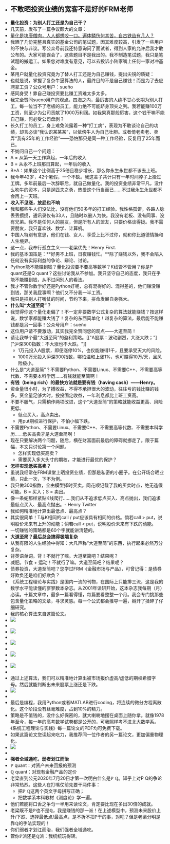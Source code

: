 - ## 不敢晒投资业绩的宽客不是好的FRM老师
- **量化投资：为别人打工还是为自己干？**
- 几天前，发布了一篇争议颇大的文章：
- [量化是块唐僧肉，人人都想咬一口。遍体鳞伤何其苦，自古铁齿有几人？](http://mp.weixin.qq.com/s?__biz=MjM5NjcwNzQwOQ==&mid=2247484509&idx=1&sn=39d59f8a3a889c9f56e879262b69c496&chksm=a6e469639193e075b4f344e9003b7ccbf03423acadfd756f3e08b68df519a12772f949a1aacd&scene=21#wechat_redirect)
- 我晒了几份完整且真实的基金公司的笔试题，因其难度较高，引发了一些用户的不快与非议。写公众号前我还特意询问了面试者，得到人家的允许后我才敢公布的。大家可能误会了，这些题目不是我出的。我不制造笔试题，我只是笔试题的搬运工。如果您对难度有意见，可以去投诉小陆家嘴上任何一家对冲基金。
- 某用户就量化投资究竟为了替人打工还是为自己赚钱，提出尖锐的质疑：
- 也就是说，掌握了复杂牛逼算法的人，最终目的不是自己赚钱！而是为了去应聘拿工资？公众号用户：sueño
- 感同身受！靠自己赚投资要比赚工资难太多太多。
- 我完全赞同sueno用户的观点。四海之内，最厉害的人绝不甘心长期为别人打工。每一位当不了老板的员工，能力绝不可能跻身顶尖之列。我若能赚100万工资，则至少为公司贡献了1000万利润。如我果真那般厉害，这个钱干嘛不能自己赚，何必受公司盘剥？
- 长久打工的员工，身上难免流露着一种“打工病”，表现为不敢谈论自己的功绩，却言必谈“我认识某某某”，以依傍牛人为自己壮胆。或者倚老卖老、卖弄“我有25年的工作经验”——恐怕那只是同一种工作经验，反复用了25年而已。
- 不妨问自己一个问题：
- A = 从第一天工作算起，一年后的收入
- B = 从永不上班那日算起，一年后的收入
- B÷A：如果这个比例高于25倍且稳步增长，那么你永生永世都不该去上班。
- 我今年42岁，42个暑假，一个不缺。我这辈子共计只有一年时间脖子上拴过工牌。多年前最后一次辞职后，就自己做量化。我的投资业绩非常平凡，没什么吹牛的资本，只是逞匹夫之勇，热爱这个行当而已……不过我永生永世都不会再上一天班。
- **收入不见涨，放屁也不响**
- 我和那些牛人们没法比，没有他们50多年的打工经验。我性格孤僻，各路人脉丢丢掼掼，通讯录仅有33人，且随时以删人为快。我没有老板、没有同事、没有兄弟。我不是任何人的朋友，但是所有人的盟友，只要价格谈得拢。我不需要朋友，我只喜欢钱、数学、计算机。
- 中国人特别有意思，他们在钱、女人、享受上比不过你，就和你比道德情操和人生境界。
- 这一点，我奉行孤立主义——老梁优先！Henry First.
- 我的基本国策是：**好男不上班，日夜赚钱忙。**除了赚钱以外，我不会陷入任何没有实际利益的争论、辩论、讨论。
- Python能不能赚到钱？量化投资要不要高等数学？K线管不管用？你是P quant还是Q quant？这些讨论我从不参加。我只坚守自己的态度，我只在乎能不能赚到钱，从不过问别人的看法。
- 我才不管你数学好还是Python好呢，总有混得好的、混得差的，他们赚没赚到钱，那关我屁事啊？他们又不分我一半工资。
- 我只是把别人打嘴仗的时间，节约下来，拼命发展自身强大。
- **什么叫“大道至简”？**
- 我觉得你这个量化走偏了！不一定非要数学公式复杂的算法就能赚钱？按这样说，数学家都能赚大钱了！复杂的东西简单化！越复杂的算法，最后能不能赚钱都是另一回事！公众号用户：sueño
- 这位用户请不要激动，其实我完全赞同您的观点——大道至简！
- 请让我举个最“大道至简”的盈利策略。[["A股票：波动剧烈，大涨大跌；"] ["沪深300指数：不大涨也不大跌。"]]
    - 1万元投入A股票，即便涨停10%，也仅能赚得1千，且要承受天大的风险。
    - 1000万元投入沪深300指数，哪怕温和上涨1%，也可赚得10万/天，且风险极小。
- 什么是“大道至简”？不需要Python、不需要Linux、不需要C++、不需要高等代数、不需要本科学历……有钱就能至简啊！
- **有钱（being rich）的最快方法就是要有钱（having cash）——Henry。**
- 资金量很小时，为了搏收益，不得不承担很大的波动，往往亏的钱比赚的钱多。资金量足够大时，投投固定收益，一年利息都比上班工资高。
- 不要不服气，只需稍作两项改进，这个“大道至简”的策略就能收益更高、风险更低。
    - 低点买入，高点卖出。
    - 用put期权进行保护，不怕小幅下跌。
- 不需要Python、不需要Linux、不需要C++、不需要高等代数、不需要本科学历……低买高卖才是大道至简啊！
- 现在只要解决两个问题，随后，横在财富面前最后的障碍就挪走了。限于篇幅，本文只讨论第一个问题。
    - 怎样实现低买高卖？
    - 需要买入多大头寸的期权，才能进行最优的保护？
- **怎样实现低买高卖？**
- 虽说我经常在FRM课堂上晒投资业绩，但那是私密的小圈子。在公开场合晒业绩，只此一次，下不为例。
- 我只做300指数，全由模型择时买卖。同花顺记载了我的买卖时点，绝无造假可能。B = 买入；S = 卖出。
- 像一条蛇那样紧贴K线爬行……我们从不追求低点买入、高点抛出，我们追求最低点买入、最高点抛出。- Henry Twitter
- 我如何精准地计算出最低点、最高点？
- 其实很简单！T与K相同的call / put应该具有相同的价格。倘若call > put，说明股价未来有上升的动能；倘若call < put，说明股价未来有下跌的动能。
- 一切赚钱的策略都是60个字就能讲清楚的。
- **大道至简？最后总会搞得极端复杂**
- 从我有限的人生经验中得知：大凡声称“大道至简”的东西，执行起来必然万分复杂。
- 背英语单词。背！不就行了嘛。大道至简吧？结果呢？
- 减肥。节食 + 运动！不就行了嘛。大道至简吧？结果呢？
- 债券投资，大道至简吧？您学过FRM《金融市场与产品》，可曾记得：是债券好欺负还是咱们好欺负？
- 《系统工程理论与实践》是国内一流的刊物，在国际上只能排三流，这是我的数学水平能读懂的寥寥数本杂志。从2001年读研开始，这本杂志我每期（月）必读。十篇文章中，最多一篇看得懂，每篇要看整整一个月。我会专门挑那些包含量化策略的文章，寻求灵感。每一个公式都会推导一遍，掰开了揉碎了仔细研究。
- 我的核心算法来自这篇论文。
- ![](https://firebasestorage.googleapis.com/v0/b/firescript-577a2.appspot.com/o/imgs%2Fapp%2Ffrank_cards%2F8DrsMZ_la3.png?alt=media&token=cbbe2b09-378b-42ba-9f6b-7dfefc68d40c)
- 
- ![](https://firebasestorage.googleapis.com/v0/b/firescript-577a2.appspot.com/o/imgs%2Fapp%2Ffrank_cards%2FVIG0n5eiQ_.png?alt=media&token=c9ac2a2f-7cc1-45b0-a05b-51b834857ff6)
- 
- ![](https://firebasestorage.googleapis.com/v0/b/firescript-577a2.appspot.com/o/imgs%2Fapp%2Ffrank_cards%2FKZgwuDpcPY.png?alt=media&token=489f472d-9e88-49cd-87b1-b74635d9216a)
- 
- ![](https://firebasestorage.googleapis.com/v0/b/firescript-577a2.appspot.com/o/imgs%2Fapp%2Ffrank_cards%2FkBCceJFvdU.png?alt=media&token=778bd590-6461-48e3-b0fd-7fe2de1d0f2a)
- 
- ![](https://firebasestorage.googleapis.com/v0/b/firescript-577a2.appspot.com/o/imgs%2Fapp%2Ffrank_cards%2F_ZIWP8TMIs.png?alt=media&token=db446117-c6f9-46b7-9f2d-e17f44dabead)
- 
- 通过上述算法，我们可以精准地计算出被市场报价虚高/虚低的期权希腊字母。然后就能判断出未来股票上涨还是下跌。
- ![](https://firebasestorage.googleapis.com/v0/b/firescript-577a2.appspot.com/o/imgs%2Fapp%2Ffrank_cards%2FENoOC_AdNe.png?alt=media&token=202e2e95-04cd-4b76-9cc0-6f68c611b4b4)
- 
- 最后是编程，我用Python或者MATLAB进行coding，将连续的微分方程离散化。这个阶段没有丝毫难度，占到10%的精力。
- 策略是不值钱的，没什么好保密的，就大喇喇地摆在桌面上随你拿。就像1978年至今，每一年的高考数学试卷都是公开的，可我照样考不进北大数学系。《系统工程理论与实践》每一篇论文的PDF均可免费下载。
- 如果这篇论文您读起来吃力，我推荐同一位作者的另一篇论文，更加偏重物理化。
- ![](https://firebasestorage.googleapis.com/v0/b/firescript-577a2.appspot.com/o/imgs%2Fapp%2Ffrank_cards%2Fih3swRngjb.png?alt=media&token=2525ede7-b8d6-404f-93b8-46b4fc3bafbd)
- 
- **强者全域通吃，弱者划江而治**
- ℙ quant：对资产未来回报的预测
- ℚ quant：对现有金融产品的定价
- 老梁直到公元2020年7月20日才第一次明白什么是ℙ ℚ。知乎上对P Q的争论非常热烈。这些人在打嘴仗前先要干两件事：
    - 把ℙ ℚ这两个英文字母拼写正确；
    - 把数学系本科教材《测度论》学一遍。
- 他们若能将口舌之争匀一半用来读论文，肯定要比现在多出30倍的成就。
- 老梁既不是ℙ也不是ℚ，我是赚钱的那一派！在上述模型中，预测未来股价上升/下跌、选择最低点/最高点，是不折不扣ℙ干的事，对吧？但是老梁分明是靠ℚ的手法实现的！
- 你们弱者才划江而治，我们强者全域通吃。
- 管你ℙ派还是ℚ派：我统统玩得转。
